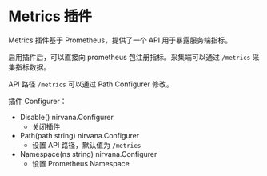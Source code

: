 # Metrics 插件

Metrics 插件基于 Prometheus，提供了一个 API 用于暴露服务端指标。

启用插件后，可以直接向 prometheus 包注册指标。采集端可以通过 `/metrics` 采集指标数据。

API 路径 `/metrics` 可以通过 Path Configurer 修改。

插件 Configurer：
- Disable() nirvana.Configurer
  - 关闭插件
- Path(path string) nirvana.Configurer
  - 设置 API 路径，默认值为 `/metrics`
- Namespace(ns string) nirvana.Configurer
  - 设置 Prometheus Namespace
 
